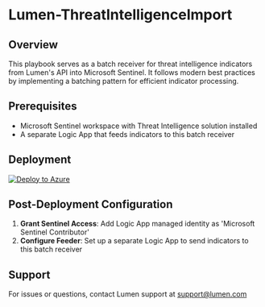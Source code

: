 # Lumen-ThreatIntelligenceImport

## Overview
This playbook serves as a batch receiver for threat intelligence indicators from Lumen's API into Microsoft Sentinel. It follows modern best practices by implementing a batching pattern for efficient indicator processing.

## Prerequisites
- Microsoft Sentinel workspace with Threat Intelligence solution installed
- A separate Logic App that feeds indicators to this batch receiver

## Deployment

[![Deploy to Azure](https://aka.ms/deploytoazurebutton)](https://portal.azure.com/#create/Microsoft.Template/uri/https%3A%2F%2Fraw.githubusercontent.com%2FAzure%2FAzure-Sentinel%2Fmaster%2FSolutions%2FLumen%2FPlaybooks%2FLumen-ThreatIntelligenceImport%2Fazuredeploy.json)

## Post-Deployment Configuration

1. **Grant Sentinel Access**: Add Logic App managed identity as 'Microsoft Sentinel Contributor'
2. **Configure Feeder**: Set up a separate Logic App to send indicators to this batch receiver

## Support
For issues or questions, contact Lumen support at support@lumen.com

